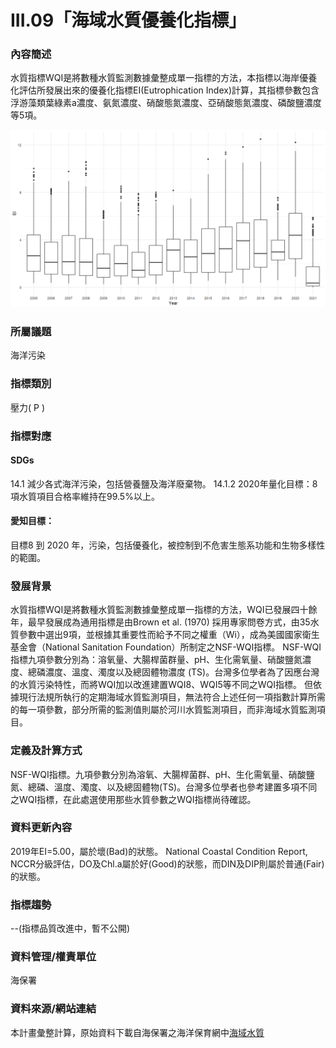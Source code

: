 # III.09「海域水質優養化指標」

### 內容簡述
水質指標WQI是將數種水質監測數據彙整成單一指標的方法，本指標以海岸優養化評估所發展出來的優養化指標EI(Eutrophication Index)計算，其指標參數包含浮游藻類葉綠素a濃度、氨氮濃度、硝酸態氮濃度、亞硝酸態氮濃度、磷酸鹽濃度等5項。

![海域水質優養化指標](https://raw.githubusercontent.com/TaiBON/biodiv_indicators/master/data/processed/III.09%20海域水質優養化指標.png)


### 所屬議題
海洋污染
### 指標類別
壓力( P )
### 指標對應
#### SDGs
14.1
減少各式海洋污染，包括營養鹽及海洋廢棄物。
14.1.2
2020年量化目標：8項水質項目合格率維持在99.5%以上。
#### 愛知目標：
目標8
到 2020 年，污染，包括優養化，被控制到不危害生態系功能和生物多樣性的範圍。
### 發展背景
水質指標WQI是將數種水質監測數據彙整成單一指標的方法，WQI已發展四十餘年，最早發展成為通用指標是由Brown et al. (1970) 採用專家問卷方式，由35水質參數中選出9項，並根據其重要性而給予不同之權重（Wi），成為美國國家衛生基金會（National Sanitation Foundation）所制定之NSF-WQI指標。
NSF-WQI指標九項參數分別為：溶氧量、大腸桿菌群量、pH、生化需氧量、硝酸鹽氮濃度、總磷濃度、溫度、濁度以及總固體物濃度 (TS)。台灣多位學者為了因應台灣的水質污染特性，而將WQI加以改進建置WQI8、WQI5等不同之WQI指標。
但依據現行法規所執行的定期海域水質監測項目，無法符合上述任何一項指數計算所需的每一項參數，部分所需的監測值則屬於河川水質監測項目，而非海域水質監測項目。
### 定義及計算方式
NSF-WQI指標。九項參數分別為溶氧、大腸桿菌群、pH、生化需氧量、硝酸鹽氮、總磷、溫度、濁度、以及總固體物(TS)。台灣多位學者也參考建置多項不同之WQI指標，在此處選使用那些水質參數之WQI指標尚待確認。
### 資料更新內容
2019年EI=5.00，屬於壞(Bad)的狀態。
National Coastal Condition Report, NCCR分級評估，DO及Chl.a屬於好(Good)的狀態，而DIN及DIP則屬於普通(Fair)的狀態。
### 指標趨勢
--(指標品質改進中，暫不公開)
### 資料管理/權責單位
海保署
### 資料來源/網站連結
本計畫彙整計算，原始資料下載自海保署之海洋保育網中[海域水質](https://iocean.oca.gov.tw/OCA_OceanConservation/PUBLIC/Marine_WaterQuality.aspx)
